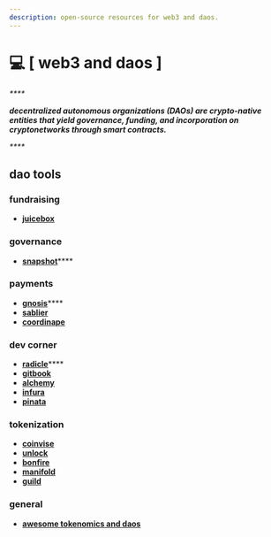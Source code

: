 ```yaml
---
description: open-source resources for web3 and daos.
---
```


# 💻 \[ web3 and daos ]

_****_

_**decentralized autonomous organizations (DAOs) are crypto-native entities that yield governance, funding, and incorporation on cryptonetworks through smart contracts.**_

_****_

## dao tools



### fundraising

* ****[**juicebox**](https://juicebox.money/)****

### governance

* [**snapshot**](https://snapshot.org/#/)****

### payments

* [**gnosis**](https://gnosis.io/)****
* ****[**sablier**](https://sablier.finance/)****
* ****[**coordinape**](https://coordinape.com/)****

### dev corner

* [**radicle**](https://radicle.xyz/)****
* ****[**gitbook**](https://www.gitbook.com/)****
* ****[**alchemy**](https://www.alchemy.com/)****
* ****[**infura**](https://infura.io/)****
* ****[**pinata**](https://www.pinata.cloud/)****

### tokenization

* ****[**coinvise**](https://www.coinvise.co/)****
* ****[**unlock**](https://unlock-protocol.com/)****
* ****[**bonfire**](https://www.trybonfire.xyz/)****
* ****[**manifold**](https://www.manifold.xyz/)****
* ****[**guild**](https://guild.xyz/)****



### general

* [**awesome tokenomics and daos**](https://github.com/bt3gl-labs/Awesome-Tokenomics-and-DAOs)

